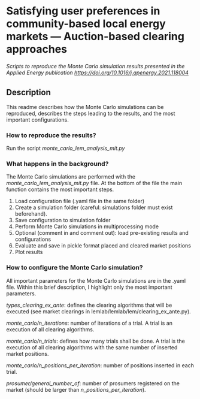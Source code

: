 Satisfying user preferences in community-based local energy markets — Auction-based clearing approaches
===
###### Scripts to reproduce the Monte Carlo simulation results presented in the Applied Energy publication https://doi.org/10.1016/j.apenergy.2021.118004


## Description
This readme describes how the Monte Carlo simulations can be reproduced, describes the steps leading to the results, 
and the most important configurations.

### How to reproduce the results?
Run the script *monte_carlo_lem_analysis_mit.py*

### What happens in the background?
The Monte Carlo simulations are performed with the *monte_carlo_lem_analysis_mit.py* file. At the bottom of the file the
main function contains the most important steps.
1. Load configuration file (.yaml file in the same folder)
2. Create a simulation folder (careful: simulations folder must exist beforehand). 
3. Save configuration to simulation folder
4. Perform Monte Carlo simulations in multiprocessing mode
5. Optional (comment in and comment  out): load pre-existing results and configurations
6. Evaluate and save in pickle format placed and cleared market positions
7. Plot results


### How to configure the Monte Carlo simulation?
All important parameters for the Monte Carlo simulations are in the .yaml file. Within
this brief description, I highlight only the most important parameters.

*types_clearing_ex_ante*:   defines the clearing algorithms that will be executed (see market clearings in 
lemlab/lemlab/lem/clearing_ex_ante.py). 

*monte_carlo/n_iterations*: number of iterations of a trial. A trial is an execution of all clearing algorithms.

*monte_carlo/n_trials*:     defines how many trials shall be done. A trial is the execution of all clearing algorithms 
with the same number of inserted market positions.

*monte_carlo/n_positions_per_iteration*:    number of positions inserted in each trial.

*prosumer/general_number_of*:   number of prosumers registered on the market (should be larger than 
*n_positions_per_iteration*).